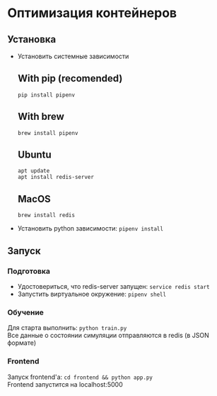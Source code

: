 # Оптимизация контейнеров

## Установка
* Установить системные зависимости
  ## With pip (recomended)

  `pip install pipenv`

  ## With brew

  `brew install pipenv`


  ## Ubuntu

  ```
  apt update
  apt install redis-server
  ```

  ## MacOS

  ```
  brew install redis
  ```
* Установить python зависимости: `pipenv install`

## Запуск

### Подготовка
* Удостовериться, что redis-server запущен: `service redis start`
* Запустить виртуальное окружение: `pipenv shell`

### Обучение
Для старта выполнить: `python train.py`  
Все данные о состоянии симуляции отправляются в redis (в JSON формате)

### Frontend
Запуск frontend'a: `cd frontend && python app.py`  
Frontend запустится на localhost:5000
